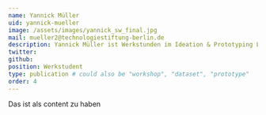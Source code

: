 ```yaml
---
name: Yannick Müller
uid: yannick-mueller
image: /assets/images/yannick_sw_final.jpg
mail: mueller2@technologiestiftung-berlin.de
description: Yannick Müller ist Werkstunden im Ideation & Prototyping Lab der Technologiestiftung Berlin.
twitter:
github:
position: Werkstudent
type: publication # could also be "workshop", "dataset", "prototype"
order: 4
---
```


Das ist als content zu haben
